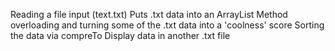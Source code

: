 Reading a file input (text.txt)
Puts .txt data into an ArrayList
Method overloading and turning some of the .txt data into a 'coolness' score
Sorting the data via compreTo
Display data in another .txt file
